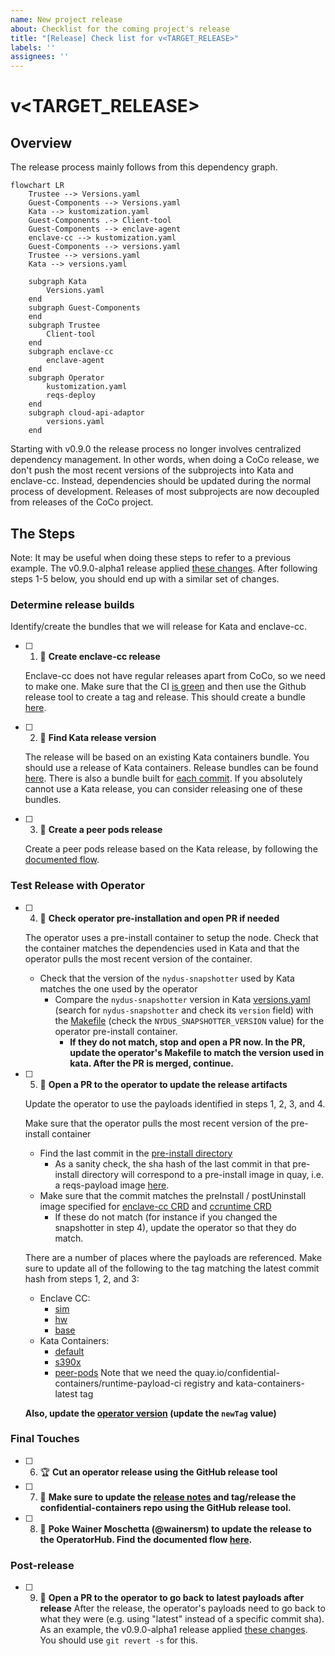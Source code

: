 ```yaml
---
name: New project release
about: Checklist for the coming project's release
title: "[Release] Check list for v<TARGET_RELEASE>"
labels: ''
assignees: ''
---
```


# v<TARGET_RELEASE>

## Overview

The release process mainly follows from this dependency graph.

```mermaid
flowchart LR
    Trustee --> Versions.yaml
    Guest-Components --> Versions.yaml
    Kata --> kustomization.yaml
    Guest-Components .-> Client-tool
    Guest-Components --> enclave-agent
    enclave-cc --> kustomization.yaml
    Guest-Components --> versions.yaml
    Trustee --> versions.yaml
    Kata --> versions.yaml

    subgraph Kata
        Versions.yaml
    end
    subgraph Guest-Components
    end
    subgraph Trustee
        Client-tool
    end
    subgraph enclave-cc
        enclave-agent
    end
    subgraph Operator
        kustomization.yaml
        reqs-deploy
    end
    subgraph cloud-api-adaptor
        versions.yaml
    end
```

Starting with v0.9.0 the release process no longer involves centralized dependency management.
In other words, when doing a CoCo release, we don't push the most recent versions of the subprojects
into Kata and enclave-cc. Instead, dependencies should be updated during the normal process of development.
Releases of most subprojects are now decoupled from releases of the CoCo project.

## The Steps

Note: It may be useful when doing these steps to refer to a previous example. The v0.9.0-alpha1 release applied [these changes](https://github.com/confidential-containers/operator/pull/388/files). After following steps 1-5 below, you should end up with a similar set of changes.

### Determine release builds

Identify/create the bundles that we will release for Kata and enclave-cc.

- [ ] 1. :eyes: **Create enclave-cc release**

    Enclave-cc does not have regular releases apart from CoCo, so we need to make one.
    Make sure that the CI [is green](https://github.com/confidential-containers/operator/actions/workflows/enclave-cc-cicd.yaml) and then use the Github release tool to create a tag and release.
    This should create a bundle [here](https://quay.io/repository/confidential-containers/runtime-payload?tab=tags).

- [ ] 2. :eyes: **Find Kata release version**

    The release will be based on an existing Kata containers bundle.
    You should use a release of Kata containers.
    Release bundles can be found [here](https://quay.io/repository/kata-containers/kata-deploy?tab=tags).
    There is also a bundle built for [each commit](https://quay.io/repository/kata-containers/kata-deploy-ci?tab=tags).
    If you absolutely cannot use a Kata release,
    you can consider releasing one of these bundles.

- [ ] 3. :eyes: **Create a peer pods release**

    Create a peer pods release based on the Kata release, by following the [documented flow](https://github.com/confidential-containers/cloud-api-adaptor/blob/main/docs/Release-Process.md).

### Test Release with Operator

- [ ] 4. :eyes: **Check operator pre-installation and open PR if needed**
    
    The operator uses a pre-install container to setup the node.
    Check that the container matches the dependencies used in Kata
    and that the operator pulls the most recent version of the container.

    * Check that the version of the `nydus-snapshotter` used by Kata matches the one used by the operator
        * Compare the `nydus-snapshotter` version in Kata [versions.yaml](https://github.com/kata-containers/kata-containers/blob/main/versions.yaml) (search for `nydus-snapshotter` and check its `version` field) with the [Makefile](https://github.com/confidential-containers/operator/blob/main/install/pre-install-payload/Makefile) (check the `NYDUS_SNAPSHOTTER_VERSION` value) for the operator pre-install container.
            * **If they do not match, stop and open a PR now. In the PR, update the operator's Makefile to match the version used in kata. After the PR is merged, continue.**

- [ ] 5. :wrench: **Open a PR to the operator to update the release artifacts**

    Update the operator to use the payloads identified in steps 1, 2, 3, and 4.

    Make sure that the operator pulls the most recent version of the pre-install container

    * Find the last commit in the [pre-install directory](https://github.com/confidential-containers/operator/tree/main/install/pre-install-payload)
        * As a sanity check, the sha hash of the last commit in that pre-install directory will correspond to a pre-install image in quay, i.e. a reqs-payload image [here](https://quay.io/confidential-containers/reqs-payload).
    * Make sure that the commit matches the preInstall / postUninstall image specified for [enclave-cc CRD](https://github.com/confidential-containers/operator/blob/main/config/samples/enclave-cc/base/ccruntime-enclave-cc.yaml) and [ccruntime CRD](https://github.com/confidential-containers/operator/blob/main/config/samples/ccruntime/default/kustomization.yaml)
        * If these do not match (for instance if you changed the snapshotter in step 4), update the operator so that they do match.

    There are a number of places where the payloads are referenced. Make sure to update all of the following to the tag matching the latest commit hash from steps 1, 2, and 3:
    * Enclave CC:
      * [sim](https://github.com/confidential-containers/operator/blob/main/config/samples/enclave-cc/sim/kustomization.yaml)
      * [hw](https://github.com/confidential-containers/operator/blob/main/config/samples/enclave-cc/hw/kustomization.yaml)
      * [base](https://github.com/confidential-containers/operator/blob/main/config/samples/enclave-cc/base/ccruntime-enclave-cc.yaml)
    * Kata Containers:
      * [default](https://github.com/confidential-containers/operator/blob/main/config/samples/ccruntime/default/kustomization.yaml)
      * [s390x](https://github.com/confidential-containers/operator/blob/main/config/samples/ccruntime/s390x/kustomization.yaml)
      * [peer-pods](https://github.com/confidential-containers/operator/blob/main/config/samples/ccruntime/peer-pods/kustomization.yaml)
          Note that we need the quay.io/confidential-containers/runtime-payload-ci registry and kata-containers-latest tag

    **Also, update the [operator version](https://github.com/confidential-containers/operator/blob/main/config/release/kustomization.yaml) (update the `newTag` value)**

### Final Touches

- [ ] 6. :trophy: **Cut an operator release using the GitHub release tool**

- [ ] 7. :green_book: **Make sure to update the [release notes](https://github.com/confidential-containers/confidential-containers/tree/main/releases) and tag/release the confidential-containers repo using the GitHub release tool.**

- [ ] 8. :hammer: **Poke Wainer Moschetta (@wainersm) to update the release to the OperatorHub. Find the documented flow [here](https://github.com/confidential-containers/operator/blob/main/docs/OPERATOR_HUB.md).**

### Post-release

- [ ] 9. :wrench: **Open a PR to the operator to go back to latest payloads after release**
    After the release, the operator's payloads need to go back to what they were (e.g. using "latest" instead of a specific commit sha). As an example, the v0.9.0-alpha1 release applied [these changes](https://github.com/confidential-containers/operator/pull/389/files). You should use `git revert -s` for this.
